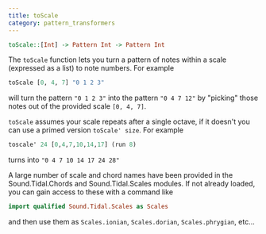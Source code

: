 ```yaml
---
title: toScale
category: pattern_transformers
---
```


~~~~ haskell
toScale::[Int] -> Pattern Int -> Pattern Int
~~~~

The `toScale` function lets you turn a pattern of notes within a scale (expressed as a
list) to note numbers.  For example 

~~~~ haskell
toScale [0, 4, 7] "0 1 2 3"
~~~~

will turn the pattern `"0 1 2 3"` into the pattern `"0 4 7 12"` by "picking" those notes out of the provided
scale `[0, 4, 7]`.

`toScale` assumes your scale repeats after a single octave, if it doesn't you can use a primed version
`toScale' size`.  For example

~~~~ haskell
toscale' 24 [0,4,7,10,14,17] (run 8)
~~~~

turns into `"0 4 7 10 14 17 24 28"`

A large number of scale and chord names have been provided in the Sound.Tidal.Chords and Sound.Tidal.Scales modules.
If not already loaded, you can gain access to these with a command like

~~~~ haskell
import qualified Sound.Tidal.Scales as Scales
~~~~

and then use them as `Scales.ionian`, `Scales.dorian`, `Scales.phrygian`, etc...
